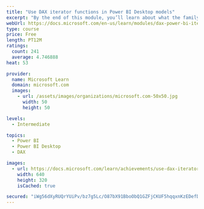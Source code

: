 ```yaml
---
title: "Use DAX iterator functions in Power BI Desktop models"
excerpt: "By the end of this module, you’ll learn about what the family of iterator functions can do and how to use them in your DAX calculations. Calculations will include custom summarizations, ranking, and concatenation."
webUrl: https://docs.microsoft.com/en-us/learn/modules/dax-power-bi-iterator-functions/
type: course
price: Free
length: PT12M
ratings:
  count: 241
  average: 4.746888
heat: 53

provider:
  name: Microsoft Learn
  domain: microsoft.com
  images:
    - url: /assets/images/organizations/microsoft.com-50x50.jpg
      width: 50
      height: 50

levels:
  - Intermediate

topics:
  - Power BI
  - Power BI Desktop
  - DAX

images:
  - url: https://docs.microsoft.com/learn/achievements/use-dax-iterator-functions-power-bi-desktop-social.png
    width: 640
    height: 320
    isCached: true

secured: "iWg56dXyRUQrYUiPv/bz7g5Lc/O87bX91BboObQ1GZFjCKUF5hqqxnKzEDefDAPosvouWHG1c4ucAXMYnSeV2yZynTwGoekpDW2UyD29fSM0hxexe2Cq01uIAyXGmRf0RpNk5RGsviuEPzQLOARi/6nZv7EOoQ9J1IegnWF6pUDjYkxpPq78VINYh1LUYRZ/bECYuwyATE9ExYZ46KVbj3X2pyJ8uQYvNaejtZMuwZXK2XISthoBW03M2amBI+57HsgYFJiNOf/zoljM+Uuj6zGAlzNy8xFM7Y6Z9XnFCqWDxDAAfsqgVTq2y0v5hpRf7GH5ZkMkV9SVsdwB8HUmFmliA8WQ+rJxf4r41n8nUxOocfQmVkXIUXXxdsYKntWdFew8/vBot0FIJD22QGLGNmSuq8EL5lO0+omF4aX7+oo=;MTahMP28siIg7DnO2CB3qA=="
---
```


